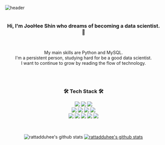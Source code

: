 ![header](https://capsule-render.vercel.app/api?type=waving&color=F4BBBB&height=300&section=header&text=JooHee%20Shin&fontSize=90&fontColor=FFFFFF)
<br><br>
<h3 align="center"> Hi, I'm JooHee Shin who dreams of becoming a data scientist. 👋 </h3><br>
<p align="center">My main skills are Python and MySQL. <br>
I'm a persistent person, studying hard for be a good data scientist.<br>
I want to continue to grow by reading the flow of technology.</p>
<br><br>
<h3 align="center">🛠 Tech Stack 🛠</h3>

<div align="center">
  <img src="https://img.shields.io/badge/python-FF6C60?style=for-the-badge&logo=python&logoColor=white">
  <img src="https://img.shields.io/badge/java-007396?style=for-the-badge&logo=java&logoColor=white">
  <img src="https://img.shields.io/badge/C-FFD299?style=for-the-badge&logo=c%2B%2B&logoColor=white">
  <br>
  <img src="https://img.shields.io/badge/html5-AFBF73?style=for-the-badge&logo=html5&logoColor=white"> 
  <img src="https://img.shields.io/badge/css-538C51?style=for-the-badge&logo=css3&logoColor=white"> 
  <img src="https://img.shields.io/badge/javascript-91BDD9?style=for-the-badge&logo=javascript&logoColor=black"> 
  <img src="https://img.shields.io/badge/jquery-728EA6?style=for-the-badge&logo=jquery&logoColor=white">
  <br>
  <img src="https://img.shields.io/badge/mysql-E8E4E1?style=for-the-badge&logo=mysql&logoColor=black"> 
  <img src="https://img.shields.io/badge/mariaDB-D5CFBF?style=for-the-badge&logo=mariaDB&logoColor=black">
  <img src="https://img.shields.io/badge/django-092E20?style=for-the-badge&logo=django&logoColor=white">
  <img src="https://img.shields.io/badge/github-181717?style=for-the-badge&logo=github&logoColor=white">
  <img src="https://img.shields.io/badge/git-F05032?style=for-the-badge&logo=git&logoColor=white">

<br><br>
![rattadduhee's github stats](https://github-readme-stats.vercel.app/api?username=rattadduhee&show_icons=true)
[![rattadduhee's github stats](https://github-readme-stats.vercel.app/api/top-langs/?username=rattadduhee&show_icons=true&hide_border=true&title_color=004386&icon_color=004386&layout=compact)](https://github.com/rattadduhee)
</div>
<!--
**rattadduhee/rattadduhee** is a ✨ _special_ ✨ repository because its `README.md` (this file) appears on your GitHub profile.

Here are some ideas to get you started:

- 🔭 I’m currently working on ...
- 🌱 I’m currently learning ...
- 👯 I’m looking to collaborate on ...
- 🤔 I’m looking for help with ...
- 💬 Ask me about ...
- 📫 How to reach me: ...
- 😄 Pronouns: ...
- ⚡ Fun fact: ...
-->
